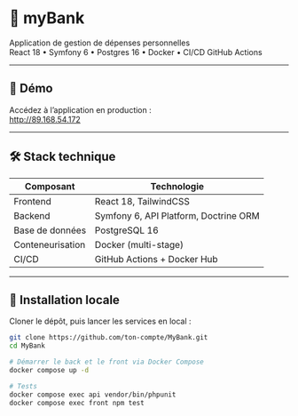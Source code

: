 # 🏦 myBank

Application de gestion de dépenses personnelles  
React 18 • Symfony 6 • Postgres 16 • Docker • CI/CD GitHub Actions

---

## 🔗 Démo

Accédez à l’application en production :  
http://89.168.54.172

---

## 🛠️ Stack technique

| Composant      | Technologie          |
| -------------- | -------------------- |
| Frontend       | React 18, TailwindCSS |
| Backend        | Symfony 6, API Platform, Doctrine ORM |
| Base de données | PostgreSQL 16        |
| Conteneurisation | Docker (multi-stage) |
| CI/CD          | GitHub Actions + Docker Hub |

---

## 🚀 Installation locale

Cloner le dépôt, puis lancer les services en local :

```bash
git clone https://github.com/ton-compte/MyBank.git
cd MyBank

# Démarrer le back et le front via Docker Compose
docker compose up -d

# Tests
docker compose exec api vendor/bin/phpunit
docker compose exec front npm test
